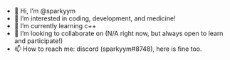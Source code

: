 - 👋 Hi, I’m @sparkyym
- 👀 I’m interested in coding, development, and medicine!
- 🌱 I’m currently learning c++ 
- 💞️ I’m looking to collaborate on (N/A right now, but always open to learn and participate!)
- 📫 How to reach me: discord (sparkyym#8748), here is fine too. 

<!---
sparkyym/sparkyym is a ✨ special ✨ repository because its `README.md` (this file) appears on your GitHub profile.
You can click the Preview link to take a look at your changes.
--->
